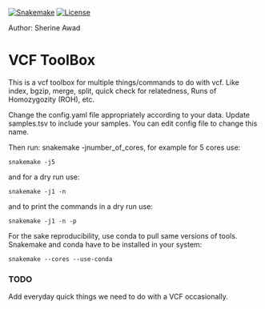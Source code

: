 [![Snakemake](https://img.shields.io/badge/snakemake-≥6.0.2-brightgreen.svg)](https://snakemake.github.io)
[![License](https://img.shields.io/badge/License-BSD_3--Clause-blue.svg)](https://opensource.org/licenses/BSD-3-Clause)

Author: Sherine Awad 

VCF ToolBox  
=======================================================================================

This is a vcf toolbox for multiple things/commands to do with vcf. Like index, bgzip, merge, split, quick check for relatedness, Runs of Homozygozity (ROH), etc. 

Change the config.yaml file appropriately according to your data. 
Update samples.tsv to include your samples. You can edit config file to change this name.  


Then run: snakemake -jnumber_of_cores, for example for 5 cores use:

    snakemake -j5 

and for a dry run use: 

    snakemake -j1 -n 


and to print the commands in a dry run use:

    snakemake -j1 -n -p 

For the sake reproducibility, use conda to pull same versions of tools. Snakemake and conda have to be installed in your system:

    snakemake --cores --use-conda

### TODO 

Add everyday quick things we need to do with a VCF occasionally.


